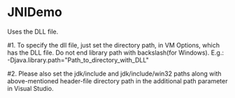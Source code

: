# JNIDemo
Uses the DLL file.

#1. To specify the dll file, just set the directory path, in VM Options, which has the DLL file. Do not end library path with backslash(for Windows). E.g.:
-Djava.library.path="Path_to_directory_with_DLL"

#2. Please also set the jdk/include and jdk/include/win32 paths along with above-mentioned header-file directory path in the additional path parameter in Visual Studio.
